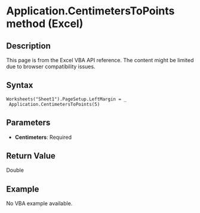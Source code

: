 # Application.CentimetersToPoints method (Excel)

## Description
This page is from the Excel VBA API reference. The content might be limited due to browser compatibility issues.

## Syntax
```vba
Worksheets("Sheet1").PageSetup.LeftMargin = _ 
 Application.CentimetersToPoints(5)
```

## Parameters
- **Centimeters**: Required

## Return Value
Double

## Example
No VBA example available.

